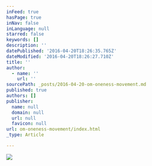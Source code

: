 ```yaml
---
inFeed: true
hasPage: true
inNav: false
inLanguage: null
starred: false
keywords: []
description: ''
datePublished: '2016-04-20T18:26:35.765Z'
dateModified: '2016-04-20T18:26:27.710Z'
title: ''
author:
  - name: ''
    url: ''
sourcePath: _posts/2016-04-20-om-oneness-movement.md
published: true
authors: []
publisher:
  name: null
  domain: null
  url: null
  favicon: null
url: om-oneness-movement/index.html
_type: Article

---
```

![](https://s3-us-west-2.amazonaws.com/the-grid-img/p/52c6d3e3217265170a8aa240f7206a1c1aeeda6c.jpg)